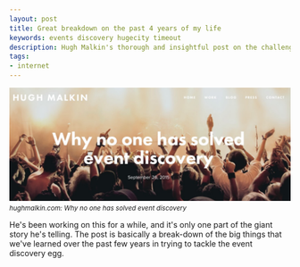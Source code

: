 ```yaml
---
layout: post
title: Great breakdown on the past 4 years of my life
keywords: events discovery hugecity timeout
description: Hugh Malkin's thorough and insightful post on the challenges of event discovery 
tags:
- internet 
---
```


<p class="text-center">
  <a href="http://www.hughmalkin.com/blogwriter/2015/9/23/why-no-one-has-solved-event-discovery">
    <img src="/images/2015-10-01-event-discovery.jpg"/>
  </a>
  <em><small>hughmalkin.com: Why no one has solved event discovery</small></em>
</p>

He's been working on this for a while, and it's only one part of the giant story he's telling.  The post is basically a break-down of the big things that we've learned over the past few years in trying to tackle the event discovery egg.   

